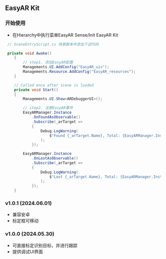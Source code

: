 ## EasyAR Kit

### 开始使用
- 在Hierarchy中执行菜单EasyAR Sense/Init EasyAR Kit
  

```csharp
 // SceneEntryScript.cs 场景脚本中添加下述代码

 private void Awake()
    {
        // step1. 添加EasyAR配置
        Managements.UI.AddConfig("EasyAR_uis");
        Managements.Resource.AddConfig("EasyAR_resources");
    }

    // Called once after scene is loaded
    private void Start()
    {
        Managements.UI.Show<ARDebuggerUI>();

        // step2. 注册EasyAR事件
        EasyARManager.Instance
            .OnFoundAsObservable()
            .Subscribe(_arTarget =>
            {
                Debug.LogWarning(
                    $"Found {_arTarget.Name}, Total: {EasyARManager.Instance.TrackedCount}"
                );
            });

        EasyARManager.Instance
            .OnLostAsObservable()
            .Subscribe(_arTarget =>
            {
                Debug.LogWarning(
                    $"Lost {_arTarget.Name}, Total: {EasyARManager.Instance.TrackedCount}"
                );
            });
    }
```
### v1.0.1 (2024.06.01)
- 兼容安卓
- 标定框可移动
  
### v1.0.0 (2024.05.30)
- 可直接标定识别目标，并进行跟踪
- 提供调试UI界面